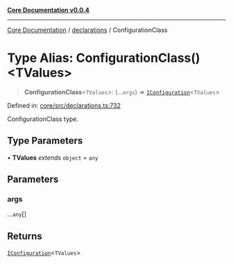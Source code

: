 [**Core Documentation v0.0.4**](../../README.md)

***

[Core Documentation](../../modules.md) / [declarations](../README.md) / ConfigurationClass

# Type Alias: ConfigurationClass()\<TValues\>

> **ConfigurationClass**\<`TValues`\>: (...`args`) => [`IConfiguration`](../interfaces/IConfiguration.md)\<`TValues`\>

Defined in: [core/src/declarations.ts:732](https://github.com/stonemjs/core/blob/d2167ff53d508d3a75c05f0cf962180518d3e061/src/declarations.ts#L732)

ConfigurationClass type.

## Type Parameters

• **TValues** *extends* `object` = `any`

## Parameters

### args

...`any`[]

## Returns

[`IConfiguration`](../interfaces/IConfiguration.md)\<`TValues`\>
